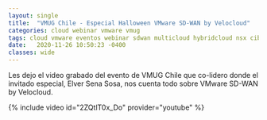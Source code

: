 ```yaml
---
layout: single
title:  "VMUG Chile - Especial Halloween VMware SD-WAN by Velocloud"
categories: cloud webinar vmware vmug
tags: cloud vmware eventos webinar sdwan multicloud hybridcloud nsx ciberseguridad vmug
date:   2020-11-26 10:50:23 -0400
classes: wide
---
```

Les dejo el video grabado del evento de VMUG Chile que co-lidero donde el invitado especial, Elver Sena Sosa, nos cuenta todo sobre VMware SD-WAN by Velocloud.

{% include video id="2ZQtlT0x_Do" provider="youtube" %}